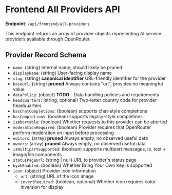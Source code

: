 # Frontend All Providers API

**Endpoint**: `/api/frontend/all-providers`

This endpoint returns an array of provider objects representing AI service providers available through OpenRouter.

## Provider Record Schema

- `name`: (string) Internal name, should likely be pruned
- `displayName`: (string) User-facing display name
- `slug`: (string) **canonical identifier** URL-friendly identifier for the provider
- `baseUrl`: (string) **pruned** Always contains "url", provides no meaningful value
- `dataPolicy`: (object) **TODO** - Data handling policies and requirements
- `headquarters`: (string, optional) Two-letter country code for provider headquarters
- `hasChatCompletions`: (boolean) supports chat-style completions
- `hasCompletions`: (boolean) supports legacy-style completions
- `isAbortable`: (boolean) Whether requests to this provider can be aborted
- `moderationRequired`: (boolean) Provider requires that OpenRouter perform moderation on input before processing
- `editors`: (array) **pruned** Always empty, no observed useful data
- `owners`: (array) **pruned** Always empty, no observed useful data
- `isMultipartSupported`: (boolean) supports multipart messages, ie. text + image/file components
- `statusPageUrl`: (string | null) URL to provider's status page
- `byokEnabled`: (boolean) Whether Bring Your Own Key is supported
- `icon`: (object) Provider icon information
  - `url`: (string) URL of the icon image
  - `invertRequired`: (boolean, optional) Whether icon requires color inversion for display
